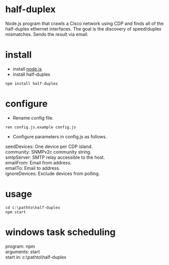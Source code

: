 # half-duplex

Node.js program that crawls a Cisco network using CDP and finds all of the half-duplex ethernet interfaces. The goal is the discovery of speed/duplex mismatches. Sends the result via email.

# install

- install [node.js](https://nodejs.org/)
- install half-duplex
```
npm install half-duplex
```

# configure

- Rename config file.
```
ren config.js.example config.js
```

- Configure parameters in config.js as follows.

seedDevices: One device per CDP island.  
community: SNMPv2c community string.  
smtpServer: SMTP relay accessible to the host.  
emailFrom: Email from address.  
emailTo: Email to address.  
ignoreDevices: Exclude devices from polling.

# usage

```
cd c:\pathto\half-duplex  
npm start
```

# windows task scheduling

program: npm  
arguments: start  
start in: c:\pathto\half-duplex

